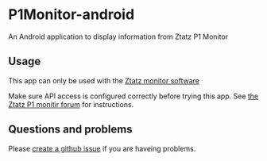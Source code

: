 # P1Monitor-android

An Android application to display information from Ztatz P1 Monitor

## Usage

This app can only be used with the
[Ztatz monitor software](https://www.ztatz.nl/p1-monitor/)

Make sure API access is configured correctly before trying this app.
See [the Ztatz P1 monitir forum](https://forum.p1mon.nl/viewtopic.php?t=42)
for instructions.

## Questions and problems

Please [create a github issue](https://github.com/phavekes/p1monitor-android/issues/new)
if you are haveing problems.
